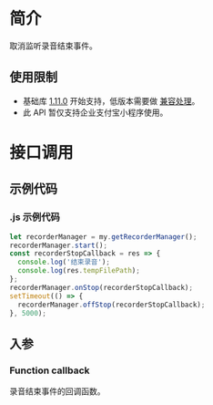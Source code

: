 # 简介

取消监听录音结束事件。

## 使用限制

- 基础库 [1.11.0](https://opendocs.alipay.com/mini/framework/lib) 开始支持，低版本需要做 [兼容处理](https://docs.alipay.com/mini/framework/compatibility)。
- 此 API 暂仅支持企业支付宝小程序使用。

# 接口调用

## 示例代码

### .js 示例代码

```javascript
let recorderManager = my.getRecorderManager();
recorderManager.start();
const recorderStopCallback = res => {
  console.log('结束录音');
  console.log(res.tempFilePath);
};
recorderManager.onStop(recorderStopCallback);
setTimeout(() => {
  recorderManager.offStop(recorderStopCallback);
}, 5000);
```

## 入参

### Function callback

录音结束事件的回调函数。
